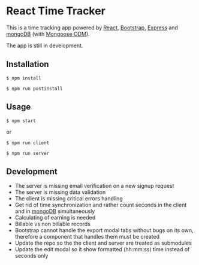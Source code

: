 # React Time Tracker  

This is a time tracking app powered by [React](https://reactjs.org), [Bootstrap](https://getbootstrap.com), [Express](https://expressjs.com) and [mongoDB](https://www.mongodb.com) (with [Mongoose ODM](http://mongoosejs.com)).  

The app is still in development.

## Installation
```
$ npm install
```
```
$ npm run postinstall
```
## Usage
```
$ npm start
```
or   
```
$ npm run client
```
```
$ npm run server
```
## Development
- The server is missing email verification on a new signup request
- The server is missing data validation
- The client is missing critical errors handling
- Get rid of time synchronization and rather count seconds in the client and in [mongoDB](https://www.mongodb.com) simultaneously
- Calculating of earning is needed
- Billable vs non billable records
- Bootstrap cannot handle the export modal tabs without bugs on its own, therefore a component that handles them must be created
- Update the repo so the the client and server are treated as submodules
- Update the edit modal so it show formatted (hh:mm:ss) time instead of seconds only 
